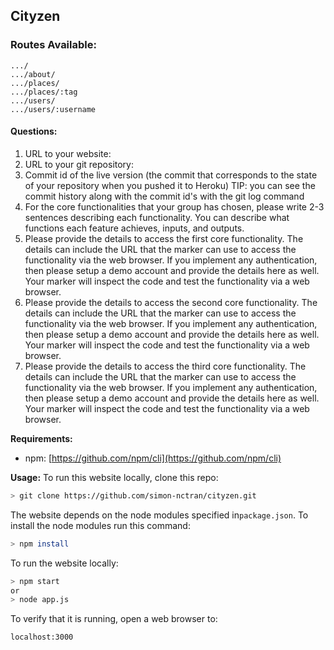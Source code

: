 ## Cityzen

### Routes Available:

```
.../
.../about/
.../places/
.../places/:tag
.../users/
.../users/:username
```

#### Questions:

1. URL to your website:
2. URL to your git repository:
3. Commit id of the live version (the commit that corresponds to the state of your repository when you pushed it to Heroku) TIP: you can see the commit history along with the commit id's with the git log command
4. For the core functionalities that your group has chosen, please write 2-3 sentences describing each functionality. You can describe what functions each feature achieves, inputs, and outputs.
5. Please provide the details to access the first core functionality. The details can include the URL that the marker can use to access the functionality via the web browser. If you implement any authentication, then please setup a demo account and provide the details here as well. Your marker will inspect the code and test the functionality via a web browser.
6. Please provide the details to access the second core functionality. The details can include the URL that the marker can use to access the functionality via the web browser. If you implement any authentication, then please setup a demo account and provide the details here as well. Your marker will inspect the code and test the functionality via a web browser.
7. Please provide the details to access the third core functionality. The details can include the URL that the marker can use to access the functionality via the web browser. If you implement any authentication, then please setup a demo account and provide the details here as well. Your marker will inspect the code and test the functionality via a web browser.

**Requirements:**

- npm: [https://github.com/npm/cli](https://github.com/npm/cli)

**Usage:**
To run this website locally, clone this repo:

```bash
> git clone https://github.com/simon-nctran/cityzen.git
```

The website depends on the node modules specified in`package.json`. To install the node modules run this command:

```bash
> npm install
```

To run the website locally:

```bash
> npm start
or
> node app.js
```

To verify that it is running, open a web browser to:

```
localhost:3000
```
